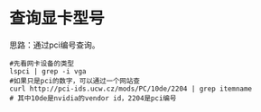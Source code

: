 # 查询显卡型号
思路：通过pci编号查询。
```shell
#先看网卡设备的类型
lspci | grep -i vga
#如果只是pci的数字，可以通过一个网站查
curl http://pci-ids.ucw.cz/mods/PC/10de/2204 | grep itemname
# 其中10de是nvidia的vendor id，2204是pci编号
``` 
